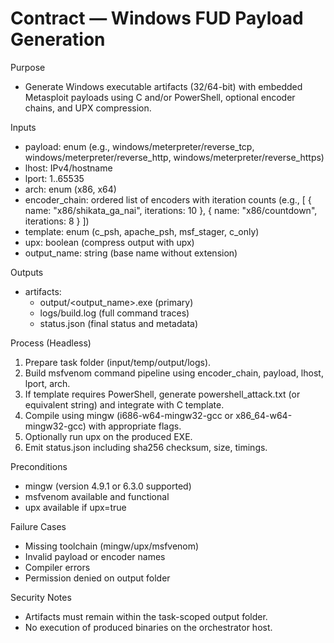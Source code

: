 # Contract — Windows FUD Payload Generation

Purpose
- Generate Windows executable artifacts (32/64-bit) with embedded Metasploit payloads using C and/or PowerShell, optional encoder chains, and UPX compression.

Inputs
- payload: enum (e.g., windows/meterpreter/reverse_tcp, windows/meterpreter/reverse_http, windows/meterpreter/reverse_https)
- lhost: IPv4/hostname
- lport: 1..65535
- arch: enum (x86, x64)
- encoder_chain: ordered list of encoders with iteration counts (e.g., [ { name: "x86/shikata_ga_nai", iterations: 10 }, { name: "x86/countdown", iterations: 8 } ])
- template: enum (c_psh, apache_psh, msf_stager, c_only)
- upx: boolean (compress output with upx)
- output_name: string (base name without extension)

Outputs
- artifacts:
  - output/<output_name>.exe (primary)
  - logs/build.log (full command traces)
  - status.json (final status and metadata)

Process (Headless)
1) Prepare task folder (input/temp/output/logs).
2) Build msfvenom command pipeline using encoder_chain, payload, lhost, lport, arch.
3) If template requires PowerShell, generate powershell_attack.txt (or equivalent string) and integrate with C template.
4) Compile using mingw (i686-w64-mingw32-gcc or x86_64-w64-mingw32-gcc) with appropriate flags.
5) Optionally run upx on the produced EXE.
6) Emit status.json including sha256 checksum, size, timings.

Preconditions
- mingw (version 4.9.1 or 6.3.0 supported)
- msfvenom available and functional
- upx available if upx=true

Failure Cases
- Missing toolchain (mingw/upx/msfvenom)
- Invalid payload or encoder names
- Compiler errors
- Permission denied on output folder

Security Notes
- Artifacts must remain within the task-scoped output folder.
- No execution of produced binaries on the orchestrator host.